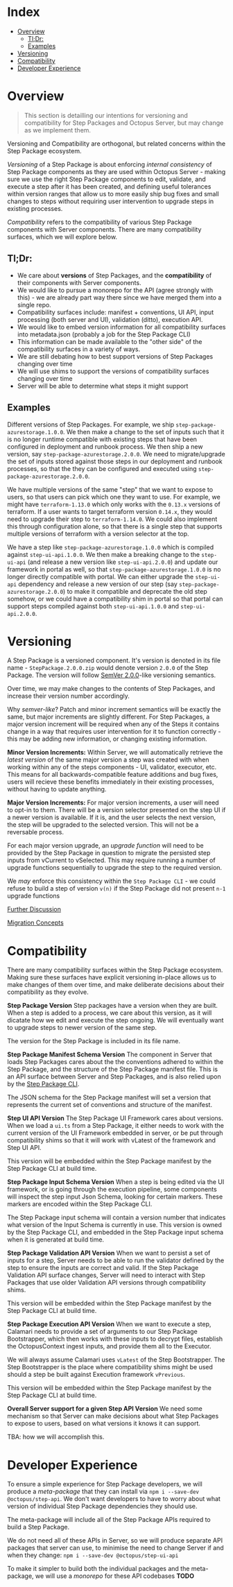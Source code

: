 # Index

- [Overview](#overview)
  - [Tl;Dr:](#tldr)
  - [Examples](#examples)
- [Versioning](#versioning)
- [Compatibility](#compatibility)
- [Developer Experience](#developer-experience)

# Overview

> This section is detailling our intentions for versioning and compatibility for Step Packages and Octopus Server, but may change as we implement them.

Versioning and Compatibility are orthogonal, but related concerns within the Step Package ecosystem.

_Versioning_ of a Step Package is about enforcing _internal consistency_ of Step Package components as they are used within Octopus Server - making sure we use the right Step Package components to edit, validate, and execute a step after it has been created, and defining useful tolerances within version ranges that allow us to more easily ship bug fixes and small changes to steps without requiring user intervention to upgrade steps in existing processes.

_Compatibility_ refers to the compatibility of various Step Package components with Server components. There are many compatibility surfaces, which we will explore below.

## Tl;Dr:

- We care about **versions** of Step Packages, and the **compatibility** of their components with Server components.
- We would like to pursue a monorepo for the API (agree strongly with this) - we are already part way there since we have merged them into a single repo.
- Compatibility surfaces include: manifest + conventions, UI API, input processing (both server and UI), validation (ditto), execution API.
- We would like to embed version information for all compatibility surfaces into metadata.json (probably a job for the Step Package CLI)
- This information can be made available to the "other side" of the compatibility surfaces in a variety of ways.
- We are still debating how to best support versions of Step Packages changing over time
- We will use shims to support the versions of compatibility surfaces changing over time
- Server will be able to determine what steps it might support

## Examples

Different versions of Step Packages. For example, we ship `step-package-azurestorage.1.0.0`. We then make a change to the set of inputs such that it is no longer runtime compatible with existing steps that have been configured in deployment and runbook process. We then ship a new version, say `step-package-azurestorage.2.0.0`. We need to migrate/upgrade the set of inputs stored against those steps in our deployment and runbook processes, so that the they can be configured and executed using `step-package-azurestorage.2.0.0`.

We have multiple versions of the same "step" that we want to expose to users, so that users can pick which one they want to use. For example, we might have `terraform-1.13.0` which only works with the `0.13.x` versions of terraform. If a user wants to target terraform version `0.14.x`, they would need to upgrade their step to `terraform-1.14.0`. We could also implement this through configuration alone, so that there is a single step that supports multiple versions of terraform with a version selector at the top.

We have a step like `step-package-azurestorage.1.0.0` which is compiled against `step-ui-api.1.0.0`. We then make a breaking change to the `step-ui-api` (and release a new version like `step-ui-api.2.0.0`) and update our framework in portal as well, so that `step-package-azurestorage.1.0.0` is no longer directly compatible with portal. We can either upgrade the `step-ui-api` dependency and release a new version of our step (say `step-package-azurestorage.2.0.0`) to make it compatible and deprecate the old step somehow, or we could have a compatibility shim in portal so that portal can support steps compiled against both `step-ui-api.1.0.0` and `step-ui-api.2.0.0`.

# Versioning

A Step Package is a versioned component. It's version is denoted in its file name - `StepPackage.2.0.0.zip` would denote version `2.0.0` of the Step Package. The version will follow [SemVer 2.0.0](https://semver.org/)-like versioning semantics.

Over time, we may make changes to the contents of Step Packages, and increase their version number accordingly.

Why _semver-like_? Patch and minor increment semantics will be exactly the same, but major increments are slightly different. For Step Packages, a major version increment will be required when any of the Steps it contains change in a way that requires user intervention for it to function correctly - this may be adding new information, or changing existing information.

**Minor Version Increments:** Within Server, we will automatically retrieve the _latest version_ of the same major version a step was created with when working within any of the steps components - UI, validator, executor, etc. This means for all backwards-compatible feature additions and bug fixes, users will recieve these benefits immediately in their existing processes, without having to update anything.

**Major Version Increments:** For major version increments, a user will need to opt-in to them. There will be a version selector presented on the step UI if a newer version is available. If it is, and the user selects the next version, the step will be upgraded to the selected version. This will not be a reversable process.

For each major version upgrade, an _upgrade function_ will need to be provided by the Step Package in question to migrate the persisted step inputs from vCurrent to vSelected. This may require running a number of upgrade functions sequentially to upgrade the step to the required version.

We _may_ enforce this consistency within the `Step Package CLI` - we could refuse to build a step of version `v(n)` if the Step Package did not present `n-1` upgrade functions

[Further Discussion](https://docs.google.com/document/d/1RB4PzPpbtMJBqEHxQCPD2qGMNUCGAJ8KoXEOqXC9yAA/edit#heading=h.1sahu1il44s6)

[Migration Concepts](./Migration.md)

# Compatibility

There are many compatibility surfaces within the Step Package ecosystem. Making sure these surfaces have explicit versioning in-place allows us to make changes of them over time, and make deliberate decisions about their compatibility as they evolve.

**Step Package Version**
Step packages have a version when they are built. When a step is added to a process, we care about this version, as it will dicatate how we edit and execute the step ongoing. We will eventually want to upgrade steps to newer version of the same step.

The version for the Step Package is included in its file name.

**Step Package Manifest Schema Version**
The component in Server that loads Step Packages cares about the the conventions adhered to within the Step Package, and the structure of the Step Package manifest file. This is an API surface between Server and Step Packages, and is also relied upon by the [Step Package CLI](https://github.com/OctopusDeploy/Architecture/blob/master/Steps/Components/StepPackageCLI.md).

The JSON schema for the Step Package manifest will set a version that represents the current set of conventions and structure of the manifest.

**Step UI API Version**
The Step Package UI Framework cares about versions. When we load a `ui.ts` from a Step Package, it either needs to work with the current version of the UI Framework embedded in server, or be put through compatibility shims so that it will work with vLatest of the framework and Step UI API.

This version will be embedded within the Step Package manifest by the Step Package CLI at build time.

**Step Package Input Schema Version**
When a step is being edited via the UI framework, or is going through the execution pipeline, some components will inspect the step input Json Schema, looking for certain markers. These markers are encoded within the Step Package CLI.

The Step Package input schema will contain a version number that indicates what version of the Input Schema is currently in use. This version is owned by the Step Package CLI, and embedded in the Step Package input schema when it is generated at build time.

**Step Package Validation API Version**
When we want to persist a set of inputs for a step, Server needs to be able to run the validator defined by the step to ensure the inputs are correct and valid. If the Step Package Validation API surface changes, Server will need to interact with Step Packages that use older Validation API versions through compatibility shims.

This version will be embedded within the Step Package manifest by the Step Package CLI at build time.

**Step Package Execution API Version**
When we want to execute a step, Calamari needs to provide a set of arguments to our Step Package Bootstrapper, which then works with these inputs to decrypt files, establish the OctopusContext ingest inputs, and provide them all to the Executor.

We will always assume Calamari uses `vLatest` of the Step Bootstrapper. The Step Bootstrapper is the place where compatibility shims might be used should a step be built against Execution framework `vPrevious`.

This version will be embedded within the Step Package manifest by the Step Package CLI at build time.

**Overall Server support for a given Step API Version**
We need some mechanism so that Server can make decisions about what Step Packages to expose to users, based on what versions it knows it can support.

TBA: how we will accomplish this.

# Developer Experience

To ensure a simple experience for Step Package developers, we will produce a _meta-package_ that they can install via `npm i --save-dev @octopus/step-api`. We don't want developers to have to worry about what version of individual Step Package dependencies they should use.

The meta-package will include all of the Step Package APIs required to build a Step Package.

We do not need all of these APIs in Server, so we will produce separate API packages that server can use, to minimise the need to change Server if and when they change: `npm i --save-dev @octopus/step-ui-api`

To make it simpler to build both the individual packages and the meta-package, we will use a _monorepo_ for these API codebases **TODO**
